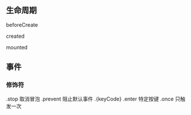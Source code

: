## 生命周期

beforeCreate

created

mounted

## 事件
### 修饰符
.stop 取消冒泡
.prevent 阻止默认事件
.{keyCode} .enter 特定按键
.once 只触发一次